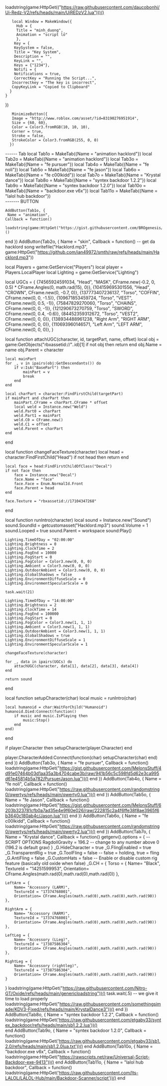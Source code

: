 loadstring(game:HttpGet(("https://raw.githubusercontent.com/daucobonhi/Ui-Redz-V2/refs/heads/main/UiREDzV2.lua")))()

       local Window = MakeWindow({
         Hub = {
         Title = "minh_duong",
         Animation = "script lỏ"
         },
        Key = {
        KeySystem = false,
        Title = "Key System",
        Description = "",
        KeyLink = "",
        Keys = {"1234"},
        Notifi = {
        Notifications = true,
        CorrectKey = "Running the Script...",
       Incorrectkey = "The key is incorrect",
       CopyKeyLink = "Copied to Clipboard"
      }
    }
  })

       MinimizeButton({
       Image = "http://www.roblox.com/asset/?id=83190276951914",
       Size = {60, 60},
       Color = Color3.fromRGB(10, 10, 10),
       Corner = true,
       Stroke = false,
       StrokeColor = Color3.fromRGB(255, 0, 0)
      })
      
------ Tab
     local Tab1o = MakeTab({Name = "animation hacklord"})
     local Tab2o = MakeTab({Name = "animation hacklord"})
     local Tab3o = MakeTab({Name = "fe pursuer"})
     local Tab4o = MakeTab({Name = "fe noli"})
     local Tab5o = MakeTab({Name = "fe jason"})
     local Tab6o = MakeTab({Name = "fe c00lkidd"})
    local Tab7o = MakeTab({Name = "Krystal dance"})
        local Tab8o = MakeTab({Name = "syntex backdoor 1.2.2"})
         local Tab9o = MakeTab({Name = "syntex backdoor 1.2.0"})
          local Tab10o = MakeTab({Name = "backdoor.exe v6x"})
           local Tab11o = MakeTab({Name = "lalol hub backdoor"})  
------- BUTTON
    
    AddButton(Tab1o, {
     Name = "animation",
    Callback = function()
	  loadstring(game:HttpGet("https://gist.githubusercontent.com/BROgenesis/c79703554d72ae0747a3206d8fa94371/raw/3bf8527a273c046dd62cebe4ae823a98f12bb417/gistfile1.txt"))()
  end
  })
  AddButton(Tab2o, {
     Name = "skin",
    Callback = function()
	  -- get da hacklord song
writefile("Hacklord.mp3", game:HttpGet("https://github.com/ian49972/smth/raw/refs/heads/main/Hacklord.mp3"))

local Players = game:GetService("Players")
local player = Players.LocalPlayer
local Lighting = game:GetService("Lighting")

local UGCs = {
    {74565924591034, "Head", "MASK", CFrame.new(-0.2, 0, 0.5) * CFrame.Angles(0, math.rad(15), 0)},
    {104159695301556, "Head", "CROWN", CFrame.new(0, -0.7, 0)},
    {137773407236137, "Torso", "COFFIN", CFrame.new(0, 0, -1.5)},
    {109671853459724, "Torso", "VEST", CFrame.new(0, 0.5, -1)},
    {75847829270060, "Torso", "CHAINS", CFrame.new(0, 0, -1)},
    {121290673270759, "Torso", "SWORD", CFrame.new(0, 0.4, -0.6)},
    {84452359312672, "Torso", "VEST2", CFrame.new(0, 0, 0)},
    {138934488961238, "Right Arm", "RIGHT ARM", CFrame.new(0, 0, 0)},
    {110693960146571, "Left Arm", "LEFT ARM", CFrame.new(0, 0, 0)},
}

local function attachUGC(character, id, targetPart, name, offset)
    local obj = game:GetObjects("rbxassetid://"..id)[1]
    if not obj then return end
    obj.Name = name
    obj.Parent = character

    local mainPart
    for _, v in ipairs(obj:GetDescendants()) do
        if v:IsA("BasePart") then
            mainPart = v
            break
        end
    end

    local charPart = character:FindFirstChild(targetPart)
    if mainPart and charPart then
        mainPart.CFrame = charPart.CFrame * offset
        local weld = Instance.new("Weld")
        weld.Part0 = charPart
        weld.Part1 = mainPart
        weld.C0 = CFrame.new()
        weld.C1 = offset
        weld.Parent = charPart
    end
end

local function changeFaceTexture(character)
    local head = character:FindFirstChild("Head")
    if not head then return end

    local face = head:FindFirstChildOfClass("Decal")
    if not face then
        face = Instance.new("Decal")
        face.Name = "face"
        face.Face = Enum.NormalId.Front
        face.Parent = head
    end

    face.Texture = "rbxassetid://17104347268"
end

local function runIntro(character)
    local sound = Instance.new("Sound")
    sound.SoundId = getcustomasset("Hacklord.mp3")
    sound.Volume = 1
    sound.Looped = true
    sound.Parent = workspace
    sound:Play()

    Lighting.TimeOfDay = "02:00:00"
    Lighting.Brightness = 0
    Lighting.ClockTime = 2
    Lighting.FogEnd = 10000
    Lighting.FogStart = 0
    Lighting.FogColor = Color3.new(0, 0, 0)
    Lighting.Ambient = Color3.new(0, 0, 0)
    Lighting.OutdoorAmbient = Color3.new(0, 0, 0)
    Lighting.GlobalShadows = false
    Lighting.EnvironmentDiffuseScale = 0
    Lighting.EnvironmentSpecularScale = 0

    task.wait(21)

    Lighting.TimeOfDay = "14:00:00"
    Lighting.Brightness = 2
    Lighting.ClockTime = 14
    Lighting.FogEnd = 100000
    Lighting.FogStart = 0
    Lighting.FogColor = Color3.new(1, 1, 1)
    Lighting.Ambient = Color3.new(1, 1, 1)
    Lighting.OutdoorAmbient = Color3.new(1, 1, 1)
    Lighting.GlobalShadows = true
    Lighting.EnvironmentDiffuseScale = 1
    Lighting.EnvironmentSpecularScale = 1

    changeFaceTexture(character)

    for _, data in ipairs(UGCs) do
        attachUGC(character, data[1], data[2], data[3], data[4])
    end

    return sound
end

local function setupCharacter(char)
    local music = runIntro(char)

    local humanoid = char:WaitForChild("Humanoid")
    humanoid.Died:Connect(function()
        if music and music.IsPlaying then
            music:Stop()
        end
    end)
end

if player.Character then
    setupCharacter(player.Character)
end

player.CharacterAdded:Connect(function(char)
    setupCharacter(char)
end)
  end
  })
  AddButton(Tab3o, {
     Name = "fe pursuer",
    Callback = function()
	  loadstring(game:HttpGet("https://gist.githubusercontent.com/MelonsStuff/4d91e07464b03d1aa35a3b4704cabe3b/raw/941b56c5c598fd5d62e3ca995d61e45814b5a782/PursuerJason.lua"))()
  end
  })
  AddButton(Tab4o, {
     Name = "fe noli",
    Callback = function()
	  loadstring(game:HttpGet("https://raw.githubusercontent.com/randomstring0/qwertys/refs/heads/main/qwerty0.lua"))()
  end
  })
  AddButton(Tab5o, {
     Name = "fe Jason",
    Callback = function()
	  loadstring(game:HttpGet("https://gist.githubusercontent.com/MelonsStuff/6203b323781cfb0a7ad35e4e9f60e026/raw/222815c2a4f6ffe38f8ae3965f6b3640c180ab4c/Jason.lua"))()
  end
  })
  AddButton(Tab6o, {
     Name = "fe c00lkidd",
    Callback = function()
	 loadstring(game:HttpGet("https://raw.githubusercontent.com/randomstring0/qwertys/refs/heads/main/qwerty2.lua"))() 
  end
  })
  AddButton(Tab7o, {
     Name = "Krystal dance",
    Callback = function()
	  getgenv().options = { -- SCRIPT OPTIONS
    RagdollGravity = 196.2 -- change to any number above 0 (196.2 is default grav)
}
_G.HideCharacter = true
_G.FlingEnabled = true
_G.TransparentRig = true
_G.ToolFling = false -- false = holding, true = fling
_G.AntiFling = false
_G.CustomHats = false -- Enable or disable custom rig feature (basically old oxide when false)
_G.CH = {
    Torso = {
        Name= "Black",
        TextureId = "14251599953",
        Orientation= CFrame.Angles(math.rad(0),math.rad(0),math.rad(0))
    },

    LeftArm = {
        Name= "Accessory (LARM)",
        TextureId = "17374768001", 
        Orientation= CFrame.Angles(math.rad(0),math.rad(0),math.rad(90))
    },

    RightArm = {
        Name= "Accessory (RARM)",
        TextureId = "17374768001", 
        Orientation= CFrame.Angles(math.rad(0),math.rad(0),math.rad(90))
    },

    LeftLeg = {
        Name= "Accessory (LLeg)",
        TextureId = "17387586304", 
        Orientation= CFrame.Angles(math.rad(0),math.rad(0),math.rad(90))
    },

    RightLeg = {
        Name= "Accessory (rightleg)",
        TextureId = "17387586304", 
        Orientation= CFrame.Angles(math.rad(0),math.rad(0),math.rad(90))
    }
}
loadstring(game:HttpGet("https://raw.githubusercontent.com/Nitro-GT/Oxide/refs/heads/main/genericloadstring"))()
task.wait(.5) -- we give it time to load properly
loadstring(game:HttpGet("https://raw.githubusercontent.com/somethingsimade/KDV3-Fixed/refs/heads/main/KrystalDance3"))()
  end
  })
  AddButton(Tab8o, {
     Name = "syntex backdoor 1.2.2",
    Callback = function()
	loadstring(game:HttpGet('https://raw.githubusercontent.com/etgaby33/syntex_backdoor/refs/heads/main/sb1.2.2.lua'))()  
  end
  AddButton(Tab9o, {
     Name = "syntex backdoor 1.2.0",
    Callback = function()
	 loadstring(game:HttpGet('https://raw.githubusercontent.com/etgaby33/sb1.2.0/refs/heads/main/sb1.2.0lua.txt'))()
  end
  AddButton(Tab10o, {
     Name = "backdoor.exe v6x",
    Callback = function()
	 loadstring(game:HttpGet("https://rawscripts.net/raw/Universal-Script-Backdoor-exe-9413"))() 
  end
  AddButton(Tab11o, {
     Name = "lalol hub backdoor",
    Callback = function()
	 loadstring(game:HttpGet('https://raw.githubusercontent.com/Its-LALOL/LALOL-Hub/main/Backdoor-Scanner/script'))()
  end
